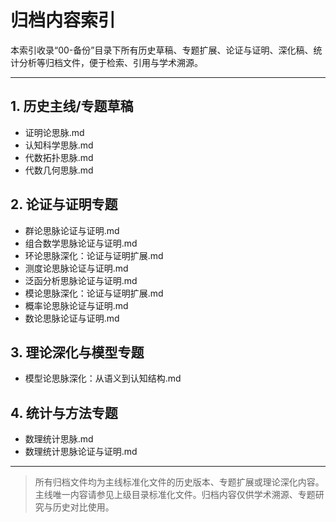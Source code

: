 # 归档内容索引

本索引收录“00-备份”目录下所有历史草稿、专题扩展、论证与证明、深化稿、统计分析等归档文件，便于检索、引用与学术溯源。

---

## 1. 历史主线/专题草稿
- 证明论思脉.md
- 认知科学思脉.md
- 代数拓扑思脉.md
- 代数几何思脉.md

## 2. 论证与证明专题
- 群论思脉论证与证明.md
- 组合数学思脉论证与证明.md
- 环论思脉深化：论证与证明扩展.md
- 测度论思脉论证与证明.md
- 泛函分析思脉论证与证明.md
- 模论思脉深化：论证与证明扩展.md
- 概率论思脉论证与证明.md
- 数论思脉论证与证明.md

## 3. 理论深化与模型专题
- 模型论思脉深化：从语义到认知结构.md

## 4. 统计与方法专题
- 数理统计思脉.md
- 数理统计思脉论证与证明.md

---

> 所有归档文件均为主线标准化文件的历史版本、专题扩展或理论深化内容。主线唯一内容请参见上级目录标准化文件。归档内容仅供学术溯源、专题研究与历史对比使用。 